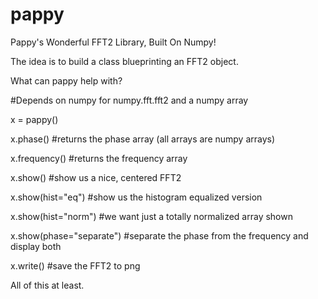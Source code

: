 # pappy
Pappy's Wonderful FFT2 Library, Built On Numpy!

The idea is to build a class blueprinting an FFT2 object.

What can pappy help with?

#Depends on numpy for numpy.fft.fft2 and a numpy array

x = pappy()

x.phase()           #returns the phase array (all arrays are numpy arrays)

x.frequency()        #returns the frequency array

x.show()            #show us a nice, centered FFT2

x.show(hist="eq")   #show us the histogram equalized version

x.show(hist="norm") #we want just a totally normalized array shown

x.show(phase="separate")  #separate the phase from the frequency and display both

x.write()           #save the FFT2 to png

All of this at least. 

